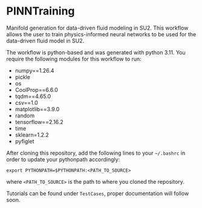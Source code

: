 # PINNTraining
Manifold generation for data-driven fluid modeling in SU2. This workflow allows the user to train physics-informed neural networks to be used for the data-driven fluid model in SU2. 

The workflow is python-based and was generated with python 3.11.
You require the following modules for this workflow to run:
- numpy==1.26.4
- pickle
- os
- CoolProp==6.6.0
- tqdm==4.65.0
- csv==1.0
- matplotlib==3.9.0
- random 
- tensorflow==2.16.2
- time 
- sklearn=1.2.2
- pyfiglet

After cloning this repository, add the following lines to your ```~/.bashrc``` in order to update your pythonpath accordingly:

```export PYTHONPATH=$PYTHONPATH:<PATH_TO_SOURCE>```

where ```<PATH_TO_SOURCE>``` is the path to where you cloned the repository.

Tutorials can be found under ```TestCases```, proper documentation will follow soon.